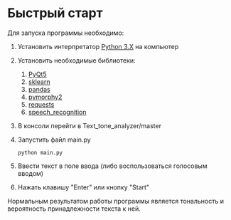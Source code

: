 # Быстрый старт
Для запуска программы необходимо:
1. Установить интерпретатор [Python 3.X](https://www.python.org/downloads/) на компьютер
2. Установить необходимые библиотеки:
    1. [PyQt5](https://pypi.python.org/pypi/PyQt5)
    2. [sklearn](https://pypi.python.org/pypi/sklearn)
    3. [pandas](https://pypi.python.org/pypi/pandas)
    4. [pymorphy2](https://pypi.python.org/pypi/pymorphy2)
    5. [requests](https://pypi.python.org/pypi/requests)
    6. [speech_recognition](https://pypi.python.org/pypi/SpeechRecognition)
3. В консоли перейти в Text_tone_analyzer/master
4. Запустить файл main.py

    `python main.py`
5. Ввести текст в поле ввода (либо воспользоваться голосовым вводом)
6. Нажать клавишу "Enter" или кнопку "Start"

Нормальным результатом работы программы является тональность и вероятность принадлежности текста к ней.
